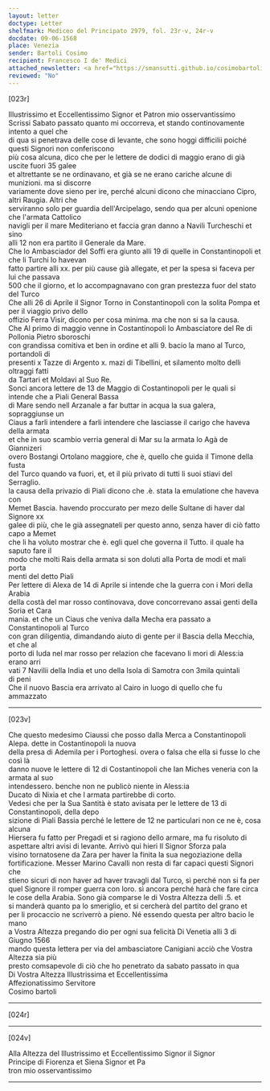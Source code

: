 ```yaml
---
layout: letter
doctype: Letter
shelfmark: Mediceo del Principato 2979, fol. 23r-v, 24r-v
docdate: 09-06-1568
place: Venezia
sender: Bartoli Cosimo
recipient: Francesco I de' Medici
attached_newsletter: <a href="https://smansutti.github.io/cosimobartoli/texts/3080_081/">3080_081</a>
reviewed: "No"
---
```


[023r]  
  
  
Illustrissimo et Eccellentissimo Signor et Patron mio osservantissimo  
Scrissi Sabato passato quanto mi occorreva, et stando continovamente intento a quel che  
di qua si penetrava delle cose di levante, che sono hoggi difficilii poiché questi Signori non conferiscono  
più cosa alcuna, dico che per le lettere de dodici di maggio erano di già uscite fuori 35 galee  
et altrettante se ne ordinavano, et già se ne erano cariche alcune di munizioni. ma si discorre  
variamente dove sieno per ire, perché alcuni dicono che minacciano Cipro, altri Raugia. Altri che  
serviranno solo per guardia dell'Arcipelago, sendo qua per alcuni openione che l'armata Cattolico  
navigli per il mare Mediteriano et faccia gran danno a Navili Turcheschi et sino  
alli 12 non era partito il Generale da Mare.  
Che lo Ambasciador del Soffi era giunto alli 19 di quelle in Constantinopoli et che li Turchi lo havevan  
fatto partire alli xx. per più cause già allegate, et per la spesa si faceva per lui che passava  
500 che il giorno, et lo accompagnavano con gran prestezza fuor del stato del Turco  
Che alli 26 di Aprile il Signor Torno in Constantinopoli con la solita Pompa et per il viaggio privo dello  
offizio Ferra Visir, dicono per cosa minima. ma che non si sa la causa.  
Che Al primo di maggio venne in Costantinopoli lo Ambasciatore del Re di Pollonia Pietro sboroschi  
con grandissa comitiva et ben in ordine et alli 9. bacio la mano al Turco, portandoli di  
presenti x Tazze di Argento x. mazi di Tibellini, et silamento molto delli oltraggi fatti  
da Tartari et Moldavi al Suo Re.  
Sonci ancora lettere de 13 de Maggio di Costantinopoli per le quali si intende che a Piali General Bassa  
di Mare sendo nell Arzanale a far buttar in acqua la sua galera, sopraggiunse un  
Ciaus a farli intendere a farli intendere che lasciasse il carigo che haveva della armata  
et che in suo scambio verria general di Mar su la armata lo Agà de Giannizeri  
overo Bostangi Ortolano maggiore, che è, quello che guida il Timone della fusta  
del Turco quando va fuori, et, et il più privato di tutti li suoi stiavi del Serraglio.  
la causa della privazio di Piali dicono che .è. stata la emulatione che haveva con  
Memet Bascia. havendo proccurato per mezo delle Sultane di haver dal Signore xx  
galee di più, che le già assegnateli per questo anno, senza haver di ciò fatto capo a Memet  
che li ha voluto mostrar che è. egli quel che governa il Tutto. il quale ha saputo fare il  
modo che molti Rais della armata si son doluti alla Porta de modi et mali porta  
menti del detto Piali  
Per lettere di Alexa de 14 di Aprile si intende che la guerra con i Mori della Arabia  
della costà del mar rosso continovava, dove concorrevano assai genti della Soria et Cara  
mania. et che un Ciaus che veniva dalla Mecha era passato a Constantinopoli al Turco  
con gran diligentia, dimandando aiuto di gente per il Bascia della Mecchia, et che al  
porto di Iuda nel mar rosso per relazion che facevano li mori di Aless:ia erano arri  
vati 7 Navilii della India et uno della Isola di Samotra con 3mila quintali  
di peni  
Che il nuovo Bascia era arrivato al Cairo in luogo di quello che fu ammazzato  
  
---  

[023v]  
  
  
Che questo medesimo Ciaussi che posso dalla Merca a Constantinopoli Alepa. dette in Costantinopoli la nuova  
della presa di Ademila per i Portoghesi. overa o falsa che ella si fusse lo che così là  
danno nuove le lettere di 12 di Costantinopoli che Ian Miches veneria con la armata al suo  
intendessero. benche non ne publicò niente in Aless:ia  
Ducato di Nixia et che l armata partirebbe di corto.  
Vedesi che per la Sua Santità è stato avisata per le lettere de 13 di Constantinopoli, della depo  
sizione di Piali Bassia perché le lettere de 12 ne particulari non ce ne è, cosa alcuna  
Hiersera fu fatto per Pregadi et si ragiono dello armare, ma fu risoluto di  
aspettare altri avisi di levante. Arrivò qui hieri Il Signor Sforza pala  
visino tornatosene da Zara per haver la finita la sua negoziazione della  
fortificazione. Messer Marino Cavalli non resta di far capaci questi Signori che  
stieno sicuri di non haver ad haver travagli dal Turco, sì perché non si fa per  
quel Signore il romper guerra con loro. sì ancora perché harà che fare circa  
le cose della Arabia. Sono già comparse le di Vostra Altezza delli .5. et  
si manderà quanto pa lo smeriglio, et si cercherà del partito del grano et  
per li procaccio ne scriverrò a pieno. Né essendo questa per altro bacio le mano  
a Vostra Altezza pregando dio per ogni sua felicità Di Venetia alli 3 di Giugno 1566  
mando questa lettera per via del ambasciatore Canigiani acciò che Vostra Altezza sia più  
presto comsapevole di ciò che ho penetrato da sabato passato in qua  
Di Vostra Altezza Illustrissima et Eccellentissima  
Affezionatissimo Servitore  
Cosimo bartoli  
  
---  

[024r]  
  
  
  
---  

[024v]  
  
  
Alla Altezza del Illustrissimo et Eccellentissimo Signor il Signor  
Principe di Fiorenza et Siena Signor et Pa  
tron mio osservantissimo  
  
---  

